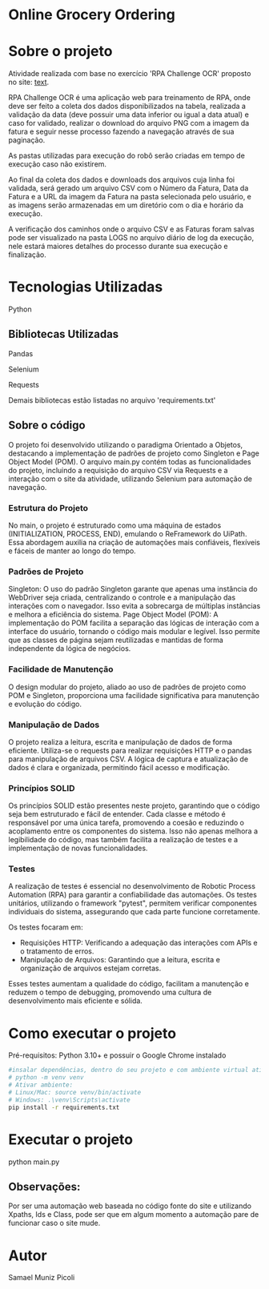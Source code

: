 # Online Grocery Ordering

# Sobre o projeto

Atividade realizada com base no exercício 'RPA Challenge OCR' proposto no site: [text](https://rpachallengeocr.azurewebsites.net/).

RPA Challenge OCR é uma aplicação web para treinamento de RPA, onde deve ser feito a coleta dos dados disponibilizados na tabela, realizada a validação da data (deve possuir uma data inferior ou igual a data atual) e caso for validado, realizar o download do arquivo PNG com a imagem da fatura e seguir nesse processo fazendo a navegação através de sua paginação.

As pastas utilizadas para execução do robô serão criadas em tempo de execução caso não existirem.

Ao final da coleta dos dados e downloads dos arquivos cuja linha foi validada, será gerado um arquivo CSV com o Número da Fatura, Data da Fatura e a URL da imagem da Fatura na pasta selecionada pelo usuário, e as imagens serão armazenadas em um diretório com o dia e horário da execução.

A verificação dos caminhos onde o arquivo CSV e as Faturas foram salvas pode ser visualizado na pasta LOGS no arquivo diário de log da execução, nele estará maiores detalhes do processo durante sua execução e finalização.


# Tecnologias Utilizadas

Python

## Bibliotecas Utilizadas

Pandas

Selenium

Requests

Demais bibliotecas estão listadas no arquivo 'requirements.txt'

## Sobre o código

O projeto foi desenvolvido utilizando o paradigma Orientado a Objetos, destacando a implementação de padrões de projeto como Singleton e Page Object Model (POM). O arquivo main.py contém todas as funcionalidades do projeto, incluindo a requisição do arquivo CSV via Requests e a interação com o site da atividade, utilizando Selenium para automação de navegação.

### Estrutura do Projeto
No main, o projeto é estruturado como uma máquina de estados (INITIALIZATION, PROCESS, END), emulando o ReFramework do UiPath. Essa abordagem auxilia na criação de automações mais confiáveis, flexíveis e fáceis de manter ao longo do tempo.

### Padrões de Projeto
Singleton: O uso do padrão Singleton garante que apenas uma instância do WebDriver seja criada, centralizando o controle e a manipulação das interações com o navegador. Isso evita a sobrecarga de múltiplas instâncias e melhora a eficiência do sistema.
Page Object Model (POM): A implementação do POM facilita a separação das lógicas de interação com a interface do usuário, tornando o código mais modular e legível. Isso permite que as classes de página sejam reutilizadas e mantidas de forma independente da lógica de negócios.


### Facilidade de Manutenção
O design modular do projeto, aliado ao uso de padrões de projeto como POM e Singleton, proporciona uma facilidade significativa para manutenção e evolução do código.

### Manipulação de Dados
O projeto realiza a leitura, escrita e manipulação de dados de forma eficiente. Utiliza-se o requests para realizar requisições HTTP e o pandas para manipulação de arquivos CSV. A lógica de captura e atualização de dados é clara e organizada, permitindo fácil acesso e modificação.


### Princípios SOLID
Os princípios SOLID estão presentes neste projeto, garantindo que o código seja bem estruturado e fácil de entender. Cada classe e método é responsável por uma única tarefa, promovendo a coesão e reduzindo o acoplamento entre os componentes do sistema. Isso não apenas melhora a legibilidade do código, mas também facilita a realização de testes e a implementação de novas funcionalidades.


### Testes
A realização de testes é essencial no desenvolvimento de Robotic Process Automation (RPA) para garantir a confiabilidade das automações. Os testes unitários, utilizando o framework "pytest", permitem verificar componentes individuais do sistema, assegurando que cada parte funcione corretamente.

Os testes focaram em:

* Requisições HTTP: Verificando a adequação das interações com APIs e o tratamento de erros.
* Manipulação de Arquivos: Garantindo que a leitura, escrita e organização de arquivos estejam corretas.

Esses testes aumentam a qualidade do código, facilitam a manutenção e reduzem o tempo de debugging, promovendo uma cultura de desenvolvimento mais eficiente e sólida.

# Como executar o projeto
Pré-requisitos: Python 3.10+ e possuir o Google Chrome instalado

```bash
#insalar dependências, dentro do seu projeto e com ambiente virtual ativo:
# python -m venv venv
# Ativar ambiente:
# Linux/Mac: source venv/bin/activate
# Windows: .\venv\Scripts\activate
pip install -r requirements.txt
```

# Executar o projeto
python main.py

## Observações:

Por ser uma automação web baseada no código fonte do site e utilizando Xpaths, Ids e Class, pode ser que em 
algum momento a automação pare de funcionar caso o site mude.

# Autor
Samael Muniz Picoli
